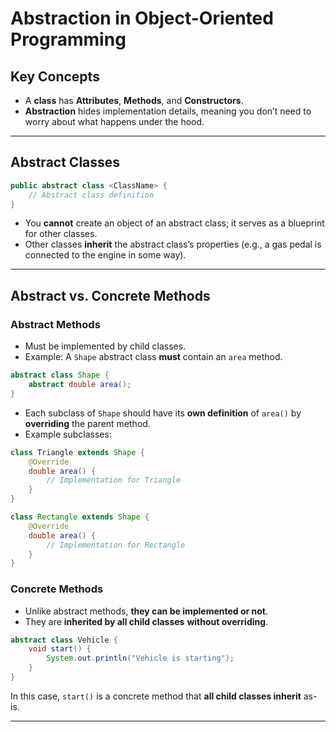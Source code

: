 # Abstraction in Object-Oriented Programming

## Key Concepts
- A **class** has **Attributes**, **Methods**, and **Constructors**.
- **Abstraction** hides implementation details, meaning you don’t need to worry about what happens under the hood.

---

## Abstract Classes
```java
public abstract class <ClassName> {
    // Abstract class definition
}
```

- You **cannot** create an object of an abstract class; it serves as a blueprint for other classes.
- Other classes **inherit** the abstract class’s properties (e.g., a gas pedal is connected to the engine in some way).

---

## Abstract vs. Concrete Methods
### Abstract Methods
- Must be implemented by child classes.
- Example: A `Shape` abstract class **must** contain an `area` method.

```java
abstract class Shape {
    abstract double area();
}
```

- Each subclass of `Shape` should have its **own definition** of `area()` by **overriding** the parent method.
- Example subclasses:

```java
class Triangle extends Shape {
    @Override
    double area() {
        // Implementation for Triangle
    }
}

class Rectangle extends Shape {
    @Override
    double area() {
        // Implementation for Rectangle
    }
}
```

### Concrete Methods
- Unlike abstract methods, **they can be implemented or not**.
- They are **inherited by all child classes** **without overriding**.

```java
abstract class Vehicle {
    void start() {
        System.out.println("Vehicle is starting");
    }
}
```

In this case, `start()` is a concrete method that **all child classes inherit** as-is.

---

